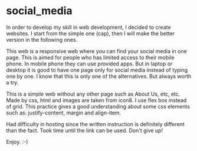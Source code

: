 # social_media
In order to develop my skill in web development, I decided to create websites. I start from the simple one (cap), then I will make the better version in the following ones.

This web is a responsive web where you can find your social media in one page. This is aimed for people who has limited access to their mobile phone. In mobile phone they can use provided apps. But in laptop or desktop it is good to have one page only for social media instead of typing one by one. I know that this is only one of the alternatives. But always worth a try.

This is a simple web without any other page such as About Us, etc, etc. Made by css, html and images are taken from icon8. I use flex box instead of grid. This practice gives a good understanding about some css elements such as: justify-content, margin and align-item.

Had difficulty in hosting since the written instruction is definitely different than the fact. Took time until the link can be used. Don't give up!

Enjoy. :-)
